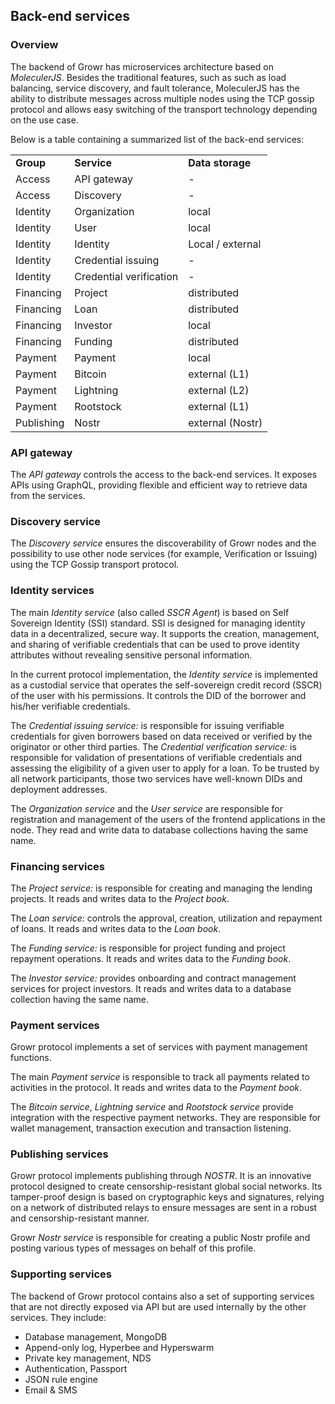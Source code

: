 ## Back-end services

### Overview

The backend of Growr has microservices architecture based on _MoleculerJS_. Besides the traditional features, such as such as load balancing, service discovery, and fault tolerance, MoleculerJS has the ability to distribute messages across multiple nodes using the TCP gossip protocol and allows easy switching of the transport technology depending on the use case.

Below is a table containing a summarized list of the back-end services:

<table>
  <tr>
   <td><strong>Group</strong>
   </td>
   <td><strong>Service</strong>
   </td>
   <td><strong>Data storage</strong>
   </td>
  </tr>
  <tr>
   <td>Access
   </td>
   <td>API gateway
   </td>
   <td>-
   </td>
  </tr>
  <tr>
   <td>Access
   </td>
   <td>Discovery
   </td>
   <td>-
   </td>
  </tr>
  <tr>
   <td>Identity
   </td>
   <td>Organization
   </td>
   <td>local
   </td>
  </tr>
  <tr>
   <td>Identity
   </td>
   <td>User
   </td>
   <td>local
   </td>
  </tr>
  <tr>
   <td>Identity
   </td>
   <td>Identity
   </td>
   <td>Local / external
   </td>
  </tr>
  <tr>
   <td>Identity
   </td>
   <td>Credential issuing
   </td>
   <td>-
   </td>
  </tr>
  <tr>
   <td>Identity
   </td>
   <td>Credential verification
   </td>
   <td>-
   </td>
  </tr>
  <tr>
   <td>Financing
   </td>
   <td>Project
   </td>
   <td>distributed
   </td>
  </tr>
  <tr>
   <td>Financing
   </td>
   <td>Loan
   </td>
   <td>distributed
   </td>
  </tr>
  <tr>
   <td>Financing
   </td>
   <td>Investor
   </td>
   <td>local
   </td>
  </tr>
  <tr>
   <td>Financing
   </td>
   <td>Funding
   </td>
   <td>distributed
   </td>
  </tr>
  <tr>
   <td>Payment
   </td>
   <td>Payment
   </td>
   <td>local
   </td>
  </tr>
  <tr>
   <td>Payment
   </td>
   <td>Bitcoin
   </td>
   <td>external (L1)
   </td>
  </tr>
  <tr>
   <td>Payment
   </td>
   <td>Lightning
   </td>
   <td>external (L2)
   </td>
  </tr>
  <tr>
   <td>Payment
   </td>
   <td>Rootstock
   </td>
   <td>external (L1)
   </td>
  </tr>
  <tr>
   <td>Publishing
   </td>
   <td>Nostr
   </td>
   <td>external (Nostr)
   </td>
  </tr>
</table>

### API gateway

The _API gateway_ controls the access to the back-end services. It exposes APIs using GraphQL, providing flexible and efficient way to retrieve data from the services.

### Discovery service

The _Discovery service_ ensures the discoverability of Growr nodes and the possibility to use other node services (for example, Verification or Issuing) using the TCP Gossip transport protocol.

### Identity services

The main _Identity service_ (also called _SSCR Agent_) is based on Self Sovereign Identity (SSI) standard. SSI is designed for managing identity data in a decentralized, secure way. It supports the creation, management, and sharing of verifiable credentials that can be used to prove identity attributes without revealing sensitive personal information.

In the current protocol implementation, the _Identity service_ is implemented as a custodial service that operates the self-sovereign credit record (SSCR) of the user with his permissions. It controls the DID of the borrower and his/her verifiable credentials.

The _Credential issuing service:_ is responsible for issuing verifiable credentials for given borrowers based on data received or verified by the originator or other third parties. The _Credential verification service:_ is responsible for validation of presentations of verifiable credentials and assessing the eligibility of a given user to apply for a loan. To be trusted by all network participants, those two services have well-known DIDs and deployment addresses.

The _Organization service_ and the _User service_ are responsible for registration and management of the users of the frontend applications in the node. They read and write data to database collections having the same name.

### Financing services

The _Project service:_ is responsible for creating and managing the lending projects. It reads and writes data to the _Project book_.

The _Loan service:_ controls the approval, creation, utilization and repayment of loans. It reads and writes data to the _Loan book_.

The _Funding service:_ is responsible for project funding and project repayment operations. It reads and writes data to the _Funding book_.

The _Investor service:_ provides onboarding and contract management services for project investors. It reads and writes data to a database collection having the same name.

### Payment services

Growr protocol implements a set of services with payment management functions.

The main _Payment service_ is responsible to track all payments related to activities in the protocol. It reads and writes data to the _Payment book_.

The _Bitcoin service_, _Lightning service_ and _Rootstock service_ provide integration with the respective payment networks. They are responsible for wallet management, transaction execution and transaction listening.

### Publishing services

Growr protocol implements publishing through _NOSTR_. It is an innovative protocol designed to create censorship-resistant global social networks. Its tamper-proof design is based on cryptographic keys and signatures, relying on a network of distributed relays to ensure messages are sent in a robust and censorship-resistant manner.

Growr _Nostr service_ is responsible for creating a public Nostr profile and posting various types of messages on behalf of this profile.

### Supporting services

The backend of Growr protocol contains also a set of supporting services that are not directly exposed via API but are used internally by the other services. They include:

- Database management, MongoDB
- Append-only log, Hyperbee and Hyperswarm
- Private key management, NDS
- Authentication, Passport
- JSON rule engine
- Email & SMS

<div style="page-break-after: always;"></div>
